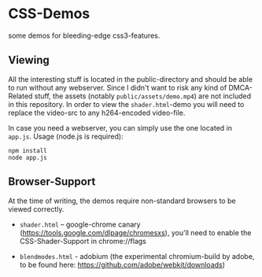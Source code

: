CSS-Demos
=========

some demos for bleeding-edge css3-features.

Viewing
-------

All the interesting stuff is located in the public-directory and should be
able to run without any webserver. Since I didn't want to risk any kind of
DMCA-Related stuff, the assets (notably `public/assets/demo.mp4`) are not
included in this repository. In order to view the `shader.html`-demo you will
need to replace the video-src to any h264-encoded video-file.

In case you need a webserver, you can simply use the one located in `app.js`.
Usage (node.js is required):

    npm install
    node app.js


Browser-Support
---------------

At the time of writing, the demos require non-standard browsers to be viewed
correctly.

 * `shader.html` – google-chrome canary
   (https://tools.google.com/dlpage/chromesxs), you'll need to enable
   the CSS-Shader-Support in chrome://flags

 * `blendmodes.html` - adobium (the experimental chromium-build by adobe, to be
   found here: https://github.com/adobe/webkit/downloads)
